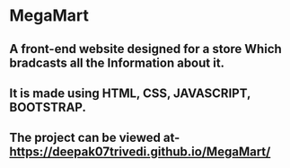 # MegaMart
## A front-end website designed for a store Which bradcasts all the Information about it.
## It is made using HTML, CSS, JAVASCRIPT, BOOTSTRAP.
## The project can be viewed at- https://deepak07trivedi.github.io/MegaMart/
